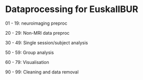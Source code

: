 Dataprocessing for EuskalIBUR
=============================

01 - 19: neuroimaging preproc

20 - 29: Non-MRI data preproc

30 - 49: Single session/subject analysis

50 - 59: Group analysis

60 - 79: Visualisation

90 - 99: Cleaning and data removal
